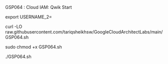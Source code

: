 GSP064 : Cloud IAM: Qwik Start 

export USERNAME_2=

curl -LO raw.githubusercontent.com/tariqsheikhsw/GoogleCloudArchitectLabs/main/GSP064.sh

sudo chmod +x GSP064.sh

./GSP064.sh
